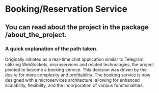 # Booking/Reservation Service 

## You can read about the project in the package /about_the_project.

### A quick explanation of the path taken.
Originally initiated as a real-time chat application similar to Telegram, utilizing WebSockets, microservices and related technologies, the project pivoted to become a booking service. This decision was driven by the desire for more complexity and profitability. The booking service is now designed with a microservices architecture, allowing for enhanced scalability, flexibility, and the incorporation of various functionalities.



